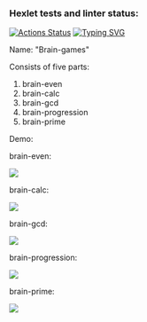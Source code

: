 ﻿### Hexlet tests and linter status:
[![Actions Status](https://github.com/AleksandrZhuravlevv/python-project-49/workflows/hexlet-check/badge.svg)](https://github.com/AleksandrZhuravlevv/python-project-49/actions)
<a href="https://git.io/typing-svg"><img src="https://readme-typing-svg.demolab.com?font=Fira+Code&pause=1000&width=435&lines=Hello%2C+I'm+Aleksandr;And+this+is+my+first+project" alt="Typing SVG" /></a>




Name:
 "Brain-games"




Consists of five parts:
1. brain-even
2. brain-calc
3. brain-gcd
4. brain-progression
5. brain-prime





Demo:

 brain-even:
 
<a href="https://asciinema.org/a/KsxAvVLowlNI1E3gAA2w4r5e5" target="_blank"><img src="https://asciinema.org/a/KsxAvVLowlNI1E3gAA2w4r5e5.svg" /></a>





 brain-calc:

<a href="https://asciinema.org/a/xLjfTIgaa8bzGjgc71UHDhW9p" target="_blank"><img src="https://asciinema.org/a/xLjfTIgaa8bzGjgc71UHDhW9p.svg" /></a>




 brain-gcd:
 
<a href="https://asciinema.org/a/qH1rUEphkk25Bgcew8mGMRmUw" target="_blank"><img src="https://asciinema.org/a/qH1rUEphkk25Bgcew8mGMRmUw.svg" /></a>




 brain-progression:
 
<a href="https://asciinema.org/a/1n4LEiP1SizyOHK6uOVs9Yn9y" target="_blank"><img src="https://asciinema.org/a/1n4LEiP1SizyOHK6uOVs9Yn9y.svg" /></a>




 brain-prime:
 
<a href="https://asciinema.org/a/eh3qLJE43mmQUblCfbZCx9UmE" target="_blank"><img src="https://asciinema.org/a/eh3qLJE43mmQUblCfbZCx9UmE.svg" /></a>

 

